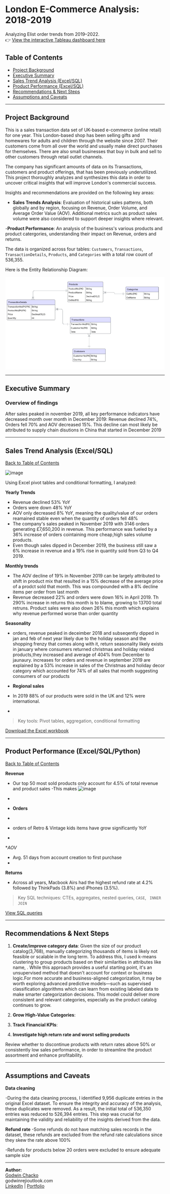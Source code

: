 # London E-Commerce Analysis: 2018-2019


Analyzing Elist order trends from 2019–2022.  
👉 [View the interactive Tableau dashboard here](#)




## Table of Contents

- [Project Background](#project-background)
- [Executive Summary](#executive-summary)
- [Sales Trend Analysis (Excel/SQL)](#sales-trend-analysis-excelsqlpython)  
- [Product Performance (Excel/SQL)](#product-performance-excelsql)  
- [Recommendations & Next Steps](#recommendations--next-steps)  
- [Assumptions and Caveats](#assumptions-and-caveats)


---

## Project Background

This is a sales transaction data set of UK-based e-commerce (online retail) for one year. This London-based shop has been selling gifts and homewares for adults and children through the website since 2007. Their customers come from all over the world and usually make direct purchases for themselves. There are also small businesses that buy in bulk and sell to other customers through retail outlet channels.

The company has significant amounts of data on its Transactions, customers and  product offerings, that has been previously underutilized. This project thoroughly analyzes and synthesizes this data in order to uncover critical insights that will improve London's commercial success.

Insights and recommendations are provided on the following key areas:

- **Sales Trends Analysis**: Evaluation of historical sales patterns, both globally and by region, focusing on Revenue, Order Volume, and Average Order Value (AOV). Additional metrics such as product sales volume were also considered to support deeper insights where relevant.


-**Product Performance**: An analysis of the business's various products and product catergories, understanding their impact on Revenue, orders and returns.


The data is organized across four tables: `Customers`, `Transactions`, `TransactionDetails`, `Products`,  and `Categories` with a total row count of 536,355.

Here is the Entity Relationship Diagram:

![ERD Diagram](data/ERD.png)

---

## Executive Summary

  ### Overview of findings
 
After sales peaked in november 2019, all key performance indicators have decreased month over month in December 2019: Revenue declined 74%, Orders fell 70% and AOV decreased 15%. This decline can most likely be attributed to supply chain disutions in China that started in December 2019




---
## Sales Trend Analysis (Excel/SQL)

[ Back to Table of Contents](#table-of-contents)

![image](https://github.com/user-attachments/assets/a1b8167a-5d23-4f3a-903d-04c36aebec1e)




Using Excel pivot tables and conditional formatting, I analyzed:

 **Yearly Trends**  
  - Revenue declined 53% YoY
  - Orders were down 48% YoY 
  - AOV only decreased 8% YoY, meaning the quality/value of our orders reamained stable even when the quantity of orders fell 48%
- The company's sales peaked in November 2019 with 3146 orders generating  £7,650,200 
in revenue. This performance was fueled by a 36% increase of orders cointaining more cheap,high sales volume products.
- Even though sales dipped in December 2019, the business still saw a 6% increase in revenue and a 19% rise in quantity sold from Q3 to Q4 2019.



**Monthly trends**
  - The AOV decline of 19% in November 2019 can be largely attributed to shift in product mix that resulted in a 15% decrease of the average price of a prodct sold that month. This was compounded with a 8% decline items per order from last month
  - Revenue decreased 22% and orders were down 16% in April 2019. Th 290% increase in returns this month is to blame, growing to 13700 total retruns. Product sales were also down 26% this month which explains why revenue performed worse than order quantity


 
 **Seasonality**
  -  orders, revenue peaked in deceimber 2018 and subseqently dipped in jan and feb of next year likely due to the holiday season and the shopping frenzy that comes along with it, return seasonality likely exists in january where consumers returned christmas and holiday related products,they increased  and average of 404% from December to jaunaury.  increases for orders and revenue  in september 2019 are explained by a 53% increase in sales of the Christmas and holiday decor category which accounted for 74% of all sales that month suggesting consumers of our products 


    
 


-  **Regional sales**  
  - In 2019 88% of our products were sold in the UK and 12% were international.
  - 

>  Key tools: Pivot tables, aggregation, conditional formatting

[Download the Excel workbook](#)

---

## Product Performance (Excel/SQL/Python)

[ Back to Table of Contents](#table-of-contents)






 **Revenue**  
 - Our top 50 most sold products only account for 4.5% of total revenue and product sales
   -This makes ![image](https://github.com/user-attachments/assets/4aef4726-1ed1-43a1-9470-3841803ed28b)

  - 


-  **Orders**  
  - 
-  orders of Retro & Vintage kids items have grow significantly YoY  
  - 
  **AOV*  
  - Avg. 51 days from account creation to first purchase
  - 

  
 **Returns**  
  - Across all years, Macbook Airs had the highest refund rate at 4.2% followed by ThinkPads (3.8%) and iPhones (3.5%).

>  Key SQL techniques: CTEs, aggregates, nested queries, `CASE`, ` INNER JOIN`

[View SQL queries](#)

---


## Recommendations & Next Steps

1. **Create/improve category data**: Given the size of our product catalog(3,768), manually categorizing thousands of items is likely not feasible or scalable in the long term. To address this, I used k-means clustering to group products based on their similarities in attributes like name, . While this approach provides a useful starting point, it's an unsupervised method that doesn't account for context or business logic.For more accurate and business-aligned categorization, it may be worth exploring advanced predictive models—such as supervised classification algorithms which can learn from existing labeled data to make smarter categorization decisions. This model could deliver more consistent and relevant categories, especially as the product catalog continues to grow.



2. **Grow High-Value Categories**:
   
3. **Track Financial KPIs**:  
   
4. **Investigate high return rate and worst selling products**

Review whether to discontinue products with return rates above 50% or consistently low sales performance, in order to streamline the product assortment and enhance profitability.
   
 

---

## Assumptions and Caveats

**Data cleaning**

-During the data cleaning process, I identified 9,956 duplicate entries in the original Excel dataset. To ensure the integrity and accuracy of the analysis, these duplicates were removed. As a result, the initial total of 536,350 entries was reduced to 526,394 entries. This step was crucial for maintaining the validity and reliability of the insights derived from the data. 

**Refund rate**
-Some refunds do not have matching sales records in the dataset, these refunds are excluded from the refund rate calculations since they skew the rate above 100%

-Refunds for products below 20 orders were excluded to ensure adequate sample size



---

**Author:**  
[Godwin Chacko](#)  
 godwinrejioutlook.com  
 [LinkedIn](#) | [Portfolio](#)


